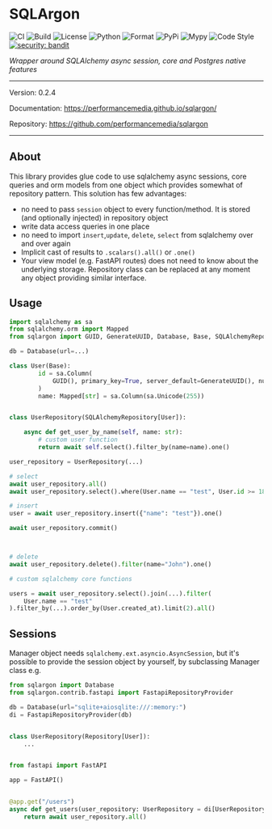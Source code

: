 # SQLArgon

![CI](https://github.com/performancemedia/sqlargon/workflows/CI/badge.svg)
![Build](https://github.com/performancemedia/sqlargon/workflows/Publish/badge.svg)
![License](https://img.shields.io/github/license/performancemedia/sqlargon)
![Python](https://img.shields.io/pypi/pyversions/sqlargon)
![Format](https://img.shields.io/pypi/format/sqlargon)
![PyPi](https://img.shields.io/pypi/v/sqlargon)
![Mypy](https://img.shields.io/badge/mypy-checked-blue)
![Code Style](https://img.shields.io/badge/code%20style-black-000000.svg)
[![security: bandit](https://img.shields.io/badge/security-bandit-yellow.svg)](https://github.com/PyCQA/bandit)


*Wrapper around SQLAlchemy async session, core and Postgres native features*

---
Version: 0.2.4

Documentation: https://performancemedia.github.io/sqlargon/

Repository: https://github.com/performancemedia/sqlargon

---

## About

This library provides glue code to use sqlalchemy async sessions, core queries and orm models
from one object which provides somewhat of repository pattern. This solution has few advantages:

- no need to pass `session` object to every function/method. It is stored (and optionally injected) in repository object
- write data access queries in one place
- no need to import `insert`,`update`, `delete`, `select` from sqlalchemy over and over again
- Implicit cast of results to `.scalars().all()` or `.one()`
- Your view model (e.g. FastAPI routes) does not need to know about the underlying storage. Repository class can be replaced at any moment any object providing similar interface.

## Usage

```python
import sqlalchemy as sa
from sqlalchemy.orm import Mapped
from sqlargon import GUID, GenerateUUID, Database, Base, SQLAlchemyRepository

db = Database(url=...)

class User(Base):
        id = sa.Column(
            GUID(), primary_key=True, server_default=GenerateUUID(), nullable=False
        )
        name: Mapped[str] = sa.Column(sa.Unicode(255))


class UserRepository(SQLAlchemyRepository[User]):

    async def get_user_by_name(self, name: str):
        # custom user function
        return await self.select().filter_by(name=name).one()

user_repository = UserRepository(...)

# select
await user_repository.all()
await user_repository.select().where(User.name == "test", User.id >= 18)

# insert
user = await user_repository.insert({"name": "test"}).one()

await user_repository.commit()



# delete
await user_repository.delete().filter(name="John").one()

# custom sqlalchemy core functions

users = await user_repository.select().join(...).filter(
    User.name == "test"
).filter_by(...).order_by(User.created_at).limit(2).all()

```

## Sessions

Manager object needs `sqlalchemy.ext.asyncio.AsyncSession`, but it's possible
to provide the session object by yourself, by subclassing Manager class e.g.

```python
from sqlargon import Database
from sqlargon.contrib.fastapi import FastapiRepositoryProvider

db = Database(url="sqlite+aiosqlite:///:memory:")
di = FastapiRepositoryProvider(db)


class UserRepository(Repository[User]):
    ...


from fastapi import FastAPI

app = FastAPI()


@app.get("/users")
async def get_users(user_repository: UserRepository = di[UserRepository]):
    return await user_repository.all()

```
